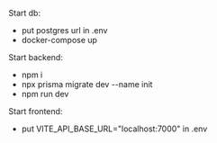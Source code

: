 Start db:

- put postgres url in .env
- docker-compose up

Start backend:

- npm i
- npx prisma migrate dev --name init
- npm run dev

Start frontend:

- put VITE_API_BASE_URL="localhost:7000" in .env
